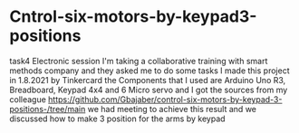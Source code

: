 # Cntrol-six-motors-by-keypad3-positions
task4 
Electronic session I'm taking a collaborative training with smart methods company and they asked me to do some tasks I made this project in 1.8.2021 by Tinkercard the Components that I used are Arduino Uno R3, Breadboard, Keypad 4x4 and 6 Micro servo and I got the sources from my colleague 
https://github.com/Gbajaber/control-six-motors-by-keypad-3-positions-/tree/main
we had meeting to achieve this result and we discussed how to make 3 position for the arms by keypad
